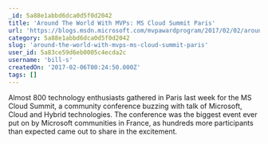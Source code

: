 ```yaml
---
_id: 5a88e1abbd6dca0d5f0d2042
title: 'Around The World With MVPs: MS Cloud Summit Paris'
url: 'https://blogs.msdn.microsoft.com/mvpawardprogram/2017/02/02/around-the-world-with-mvps-paris-2/'
category: 5a88e1abbd6dca0d5f0d2042
slug: 'around-the-world-with-mvps-ms-cloud-summit-paris'
user_id: 5a83ce59d6eb0005c4ecda2c
username: 'bill-s'
createdOn: '2017-02-06T00:24:50.000Z'
tags: []
---
```


Almost 800 technology enthusiasts gathered in Paris last week for the MS Cloud Summit, a community conference buzzing with talk of Microsoft, Cloud and Hybrid technologies. The conference was the biggest event ever put on by Microsoft communities in France, as hundreds more participants than expected came out to share in the excitement.
